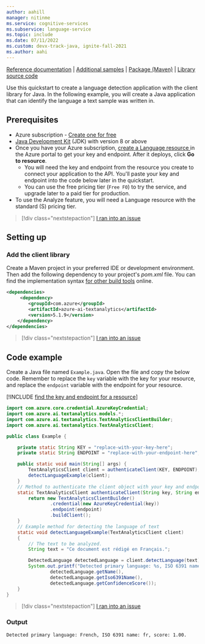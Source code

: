 ```yaml
---
author: aahill
manager: nitinme
ms.service: cognitive-services
ms.subservice: language-service
ms.topic: include
ms.date: 07/11/2022
ms.custom: devx-track-java, ignite-fall-2021
ms.author: aahi
---
```


[Reference documentation](/java/api/overview/azure/ai-textanalytics-readme?preserve-view=true&view=azure-java-stable) | [Additional samples](https://github.com/Azure/azure-sdk-for-java/tree/main/sdk/textanalytics/azure-ai-textanalytics/src/samples) | [Package (Maven)](https://mvnrepository.com/artifact/com.azure/azure-ai-textanalytics/5.1.9) | [Library source code](https://github.com/Azure/azure-sdk-for-java/tree/main/sdk/textanalytics/azure-ai-textanalytics) 

Use this quickstart to create a language detection application with the client library for Java. In the following example, you will create a Java application that can identify the language a text sample was written in.


## Prerequisites

* Azure subscription - [Create one for free](https://azure.microsoft.com/free/cognitive-services)
* [Java Development Kit](https://www.oracle.com/technetwork/java/javase/downloads/index.html) (JDK) with version 8 or above
* Once you have your Azure subscription, <a href="https://portal.azure.com/#create/Microsoft.CognitiveServicesTextAnalytics"  title="Create a Language resource"  target="_blank">create a Language resource </a> in the Azure portal to get your key and endpoint.  After it deploys, click **Go to resource**.
    * You will need the key and endpoint from the resource you create to connect your application to the API. You'll paste your key and endpoint into the code below later in the quickstart.
    * You can use the free pricing tier (`Free F0`) to try the service, and upgrade later to a paid tier for production.
* To use the Analyze feature, you will need a Language resource with the standard (S) pricing tier.

> [!div class="nextstepaction"]
> <a href="https://microsoft.qualtrics.com/jfe/form/SV_0Cl5zkG3CnDjq6O?PLanguage=JAVA&Pillar=Language&Product=Language-detection&Page=quickstart&Section=Prerequisites" target="_target">I ran into an issue</a>

## Setting up

### Add the client library

Create a Maven project in your preferred IDE or development environment. Then add the following dependency to your project's *pom.xml* file. You can find the implementation syntax [for other build tools](https://mvnrepository.com/artifact/com.azure/azure-ai-textanalytics/5.1.9) online.

```xml
<dependencies>
     <dependency>
        <groupId>com.azure</groupId>
        <artifactId>azure-ai-textanalytics</artifactId>
        <version>5.1.9</version>
    </dependency>
</dependencies>
```

> [!div class="nextstepaction"]
> <a href="https://microsoft.qualtrics.com/jfe/form/SV_0Cl5zkG3CnDjq6O?PLanguage=JAVA&Pillar=Language&Product=Language-detection&Page=quickstart&Section=Set-up-the-environment" target="_target">I ran into an issue</a>

## Code example

Create a Java file named `Example.java`. Open the file and copy the below code. Remember to replace the `key` variable with the key for your resource, and replace the `endpoint` variable with the endpoint for your resource. 

[!INCLUDE [find the key and endpoint for a resource](../../../includes/find-azure-resource-info.md)]

```java
import com.azure.core.credential.AzureKeyCredential;
import com.azure.ai.textanalytics.models.*;
import com.azure.ai.textanalytics.TextAnalyticsClientBuilder;
import com.azure.ai.textanalytics.TextAnalyticsClient;

public class Example {

    private static String KEY = "replace-with-your-key-here";
    private static String ENDPOINT = "replace-with-your-endpoint-here";

    public static void main(String[] args) {
        TextAnalyticsClient client = authenticateClient(KEY, ENDPOINT);
        detectLanguageExample(client);
    }
    // Method to authenticate the client object with your key and endpoint
    static TextAnalyticsClient authenticateClient(String key, String endpoint) {
        return new TextAnalyticsClientBuilder()
                .credential(new AzureKeyCredential(key))
                .endpoint(endpoint)
                .buildClient();
    }
    // Example method for detecting the language of text
    static void detectLanguageExample(TextAnalyticsClient client)
    {
        // The text to be analyzed.
        String text = "Ce document est rédigé en Français.";

        DetectedLanguage detectedLanguage = client.detectLanguage(text);
        System.out.printf("Detected primary language: %s, ISO 6391 name: %s, score: %.2f.%n",
                detectedLanguage.getName(),
                detectedLanguage.getIso6391Name(),
                detectedLanguage.getConfidenceScore());
    }
}

```

> [!div class="nextstepaction"]
> <a href="https://microsoft.qualtrics.com/jfe/form/SV_0Cl5zkG3CnDjq6O?PLanguage=JAVA&Pillar=Language&Product=Language-detection&Page=quickstart&Section=Code-example" target="_target">I ran into an issue</a>

### Output

```console
Detected primary language: French, ISO 6391 name: fr, score: 1.00.
```
